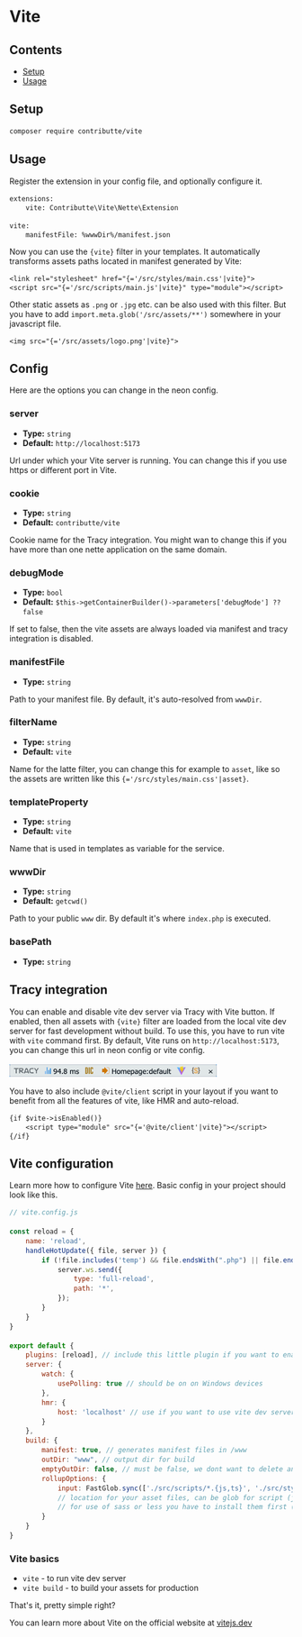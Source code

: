 # Vite

## Contents

- [Setup](#setup)
- [Usage](#usage)

## Setup

```bash
composer require contributte/vite
```

## Usage

Register the extension in your config file, and optionally configure it.

```neon
extensions:
	vite: Contributte\Vite\Nette\Extension

vite:
    manifestFile: %wwwDir%/manifest.json
```


Now you can use the `{vite}` filter in your templates. It automatically transforms assets paths located in manifest generated by Vite:

```latte
<link rel="stylesheet" href="{='/src/styles/main.css'|vite}">
<script src="{='/src/scripts/main.js'|vite}" type="module"></script>
```

Other static assets as `.png` or `.jpg` etc. can be also used with this filter. But you have to add `import.meta.glob('/src/assets/**')` somewhere in your javascript file.

```latte
<img src="{='/src/assets/logo.png'|vite}">
```

## Config

Here are the options you can change in the neon config.

### server
- **Type:** `string`
- **Default:** `http://localhost:5173`

Url under which your Vite server is running. You can change this if you use https or different port in Vite.

### cookie
- **Type:** `string`
- **Default:** `contributte/vite`

Cookie name for the Tracy integration. You might wan to change this if you have more than one nette application on the same domain.

### debugMode
- **Type:** `bool`
- **Default:** `$this->getContainerBuilder()->parameters['debugMode'] ?? false`

If set to false, then the vite assets are always loaded via manifest and tracy integration is disabled.

### manifestFile
- **Type:** `string`

Path to your manifest file. By default, it's auto-resolved from `wwwDir`.

### filterName
- **Type:** `string`
- **Default:** `vite`

Name for the latte filter, you can change this for example to `asset`, like so the assets are written like this `{='/src/styles/main.css'|asset}`.

### templateProperty
- **Type:** `string`
- **Default:** `vite`

Name that is used in templates as variable for the service.

### wwwDir
- **Type:** `string`
- **Default:** `getcwd()`

Path to your public `www` dir. By default it's where `index.php` is executed.

### basePath
- **Type:** `string`

## Tracy integration
You can enable and disable vite dev server via Tracy with Vite button. If enabled, then all assets with `{vite}` filter are loaded from the local vite dev server for fast development without build.
To use this, you have to run vite with `vite` command first. By default, Vite runs on `http://localhost:5173`, you can change this url in neon config or vite config.
<br><br>
![Tracy](tracy.png)

You have to also include `@vite/client` script in your layout if you want to benefit from all the features of vite, like HMR and auto-reload.

```latte
{if $vite->isEnabled()}
    <script type="module" src="{='@vite/client'|vite}"></script>
{/if}
```

## Vite configuration
Learn more how to configure Vite [here](https://vitejs.dev/config/). Basic config in your project should look like this.

```javascript
// vite.config.js

const reload = {
    name: 'reload',
    handleHotUpdate({ file, server }) {
        if (!file.includes('temp') && file.endsWith(".php") || file.endsWith(".latte")) {
            server.ws.send({
                type: 'full-reload',
                path: '*',
            });
        }
    }
}

export default {
    plugins: [reload], // include this little plugin if you want to enable browser auto-reload upon chaning .php and .latte files, or not up to you
    server: {
        watch: {
            usePolling: true // should be on on Windows devices
        },
        hmr: {
            host: 'localhost' // use if you want to use vite dev server on remote server
        }
    },
    build: {
        manifest: true, // generates manifest files in /www
        outDir: "www", // output dir for build
        emptyOutDir: false, // must be false, we dont want to delete any files in /www dir
        rollupOptions: {
            input: FastGlob.sync(['./src/scripts/*.{js,ts}', './src/styles/*.css']).map(entry => resolve(process.cwd(), entry))
            // location for your asset files, can be glob for script (js, ts, etc.) and styles (css, scss, etc.) files
            // for use of sass or less you have to install them first (otherwise only postcss is used), eg. npm i sass --save-dev
        }
    }
}
```

### Vite basics

* `vite` - to run vite dev server
* `vite build` - to build your assets for production

That's it, pretty simple right? 

You can learn more about Vite on the official website at [vitejs.dev](https://vitejs.dev/)
